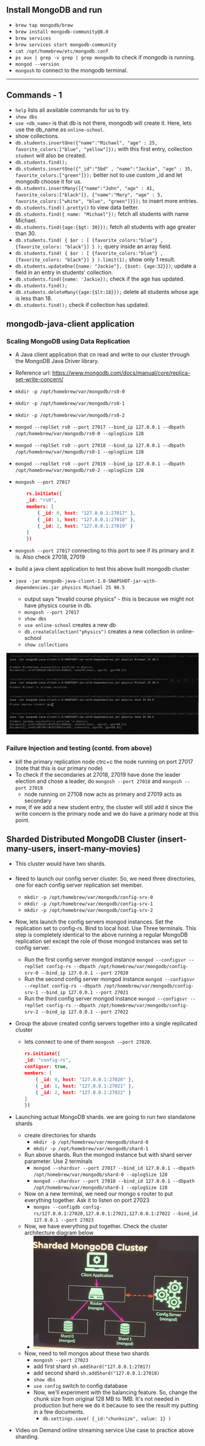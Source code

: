 
## Install MongoDB and run
- `brew tap mongodb/brew`
- `brew install mongodb-community@8.0`
- `brew services`
- `brew services start mongodb-community`
- `cat /opt/homebrew/etc/mongodb.conf`
- `ps aux | grep -v grep | grep mongodb` to check if mongodb is running. 
- `mongod --version`
- `mongosh` to connect to the mongodb terminal.
-------------------

## Commands - 1 

- `help` lists all available commands for us to try.
-  `show dbs`
- `use <db_name>` is that db is not there, mongodb will create it. Here, lets use the db_name as `online-school`.
- show collections.
- `db.students.insertOne({"name":"Michael", "age" : 25, favorite_colors:["blue", "yellow"]});` with this first entry, collection `student` will also be created.
- `db.students.find();`
-  `db.students.insertOne({"_id":"5bd" , "name":"Jackie", "age" : 35, favorite_colors:["green"]});` better not to use custom _id and let mongodb choose it for us.
- `db.students.insertMany([{"name":"John", "age" : 41, favorite_colors:["black"]}, {"name":"Mary", "age" : 5, favorite_colors:["white", "blue", "green"]}]);` to insert more entries.
- `db.students.find().pretty()` to view data better.
- `db.students.find({ name: "Michael"});` fetch all students with name Michael.
- `db.students.find({age:{$gt: 30}});` fetch all students with age greater than 30.
- `db.students.find( { $or : [ {favorite_colors:"blue"} , {favorite_colors: "black"}] } );` query inside an array field.
- `db.students.find( { $or : [ {favorite_colors:"blue"} , {favorite_colors: "black"}] } ).limit(1);` show only 1 result.
- `db.students.updateOne({name: "Jackie"}, {$set: {age:32}})`; update a field in an entry in students' collection.
-  `db.students.find({name: 'Jackie});` check if the age has updated.
-  `db.students.find();`
- `db.students.deleteMany({age:{$lt:18}});` delete all students whose age is less than 18.
-  `db.students.find();` check if collection has updated.

## mongodb-java-client application 
### Scaling MongoDB using Data Replication
- A Java client application that cn read and write to our cluster through the MongoDB Java Driver library.
- Reference url: https://www.mongodb.com/docs/manual/core/replica-set-write-concern/


- `mkdir -p /opt/homebrew/var/mongodb/rs0-0`
- `mkdir -p /opt/homebrew/var/mongodb/rs0-1`
- `mkdir -p /opt/homebrew/var/mongodb/rs0-2`
- `mongod --replSet rs0 --port 27017 --bind_ip 127.0.0.1 --dbpath /opt/homebrew/var/mongodb/rs0-0 --oplogSize 128`
- `mongod --replSet rs0 --port 27018 --bind_ip 127.0.0.1 --dbpath /opt/homebrew/var/mongodb/rs0-1 --oplogSize 128`
- `mongod --replSet rs0 --port 27019 --bind_ip 127.0.0.1 --dbpath /opt/homebrew/var/mongodb/rs0-2 --oplogSize 128`
- `mongosh --port 27017`
    ```json
        rs.initiate({
        _id: "rs0",
        members: [
            { _id: 0, host: "127.0.0.1:27017" },
            { _id: 1, host: "127.0.0.1:27018" },
            { _id: 2, host: "127.0.0.1:27019" }
        ] 
        })

    ```

- `mongosh --port 27017` connecting to this port to see if its primary and it is. Also check 27018, 27019

- build a java client application to test this above built mongodb cluster

- `java -jar mongodb-java-client-1.0-SNAPSHOT-jar-with-dependencies.jar physics Michael 25 90.5`
    - output says "Invalid course physics" - this is because we might not have physics course in db.
    - `mongosh --port 27017`
    - `show dbs`
    - `use online-school` creates a new db
    -  `db.createCollection("physics")` creates a new collection in online-school
    - `show collections`

 ![Testing Java Mongodb client](image.png)

### Failure Injection and testing (contd. from above)

- kill the primary replication node ctrc+c the node running on port 27017 (note that this is our primary node)
- To check if the secondaries at 27018, 27019 have done the leader election and chose a leader, do `mongosh --port 27018` and `mongosh --port 27019`
    - node running on 27108 now acts as primary and 27019 acts as secondary
- now, if we add a new student entry, the cluster will still add it since the write concern is the primary node and we do have a primary node at this point.


## Sharded Distributed MongoDB Cluster (insert-many-users, insert-many-movies)

- This cluster would have two shards.

### 
- Need to launch our config server cluster. So, we need three directories, one for each config server replication set member.
    - `mkdir -p /opt/homebrew/var/mongodb/config-srv-0`
    - `mkdir -p /opt/homebrew/var/mongodb/config-srv-1`
    - `mkdir -p /opt/homebrew/var/mongodb/config-srv-2`

- Now, lets launch the config servers mongod instances. Set the replication set to config-rs. Bind to local host. Use Three terminals. This step is completely identical to the above running a regular MongoDB replication set except the role of those mongod instances was set to config server.
    - Run the first config server mongod instance `mongod --configsvr --replSet config-rs --dbpath /opt/homebrew/var/mongodb/config-srv-0 --bind_ip 127.0.0.1 --port 27020`
    - Run the second config server mongod instance `mongod --configsvr --replSet config-rs --dbpath /opt/homebrew/var/mongodb/config-srv-1 --bind_ip 127.0.0.1 --port 27021`
    - Run the third config server mongod instance `mongod --configsvr --replSet config-rs --dbpath /opt/homebrew/var/mongodb/config-srv-2 --bind_ip 127.0.0.1 --port 27022`

- Group the above created config servers together into a single replicated cluster
    - lets connect to one of them `mongosh --port 27020`.
        ```json
        rs.initiate({
        _id: "config-rs",
        configsvr: true,
        members: [
            { _id: 0, host: "127.0.0.1:27020" },
            { _id: 1, host: "127.0.0.1:27021" },
            { _id: 2, host: "127.0.0.1:27022" }
        ] 
        })
        ```
- Launching actual MongoDB shards. we are going to run two standalone shards
    - create directories for shards
        - `mkdir -p /opt/homebrew/var/mongodb/shard-0`
        - `mkdir -p /opt/homebrew/var/mongodb/shard-1`
    - Run above shards. Run the mongod instance but with shard server parameter. Use 2 terminals
        - `mongod --shardsvr --port 27017 --bind_id 127.0.0.1 --dbpath /opt/homebrew/var/mongodb/shard-0 --oplogSize 128`
        - `mongod --shardsvr --port 27018 --bind_id 127.0.0.1 --dbpath /opt/homebrew/var/mongodb/shard-1 --oplogSize 128`
    - Now on a new terminal, we need our mongo s router to put everything together. Ask it to listen on port 27023
        - `mongos --configdb config-rs/127.0.0.1:27020,127.0.0.1:27021,127.0.0.1:27022 --bind_id 127.0.0.1 --port 27023`
    - Now, we have everything put together. Check the cluster architecture diagram below
        -  ![Mongodb whole cluster idea](IMG_0098.jpeg)
    - Now, need to tell mongos about these two shards
        - `mongosh --port 27023`
        - add first shard `sh.addShard("127.0.0.1:27017)`
        - add second shard `sh.addShard("127.0.0.1:27018)`
        - `show dbs`
        - `use config` switch to config database
        -  Now, we'll experiment with the balancing feature. So, change the chunk size from original 128 MB to 1MB. It's not needed in production but here we do it because to see the result my putting in a few documents.
            - `db.settings.save( {_id:"chunksize", value: 1} )`
- Video on Demand online streaming service Use case to practice above sharding.
